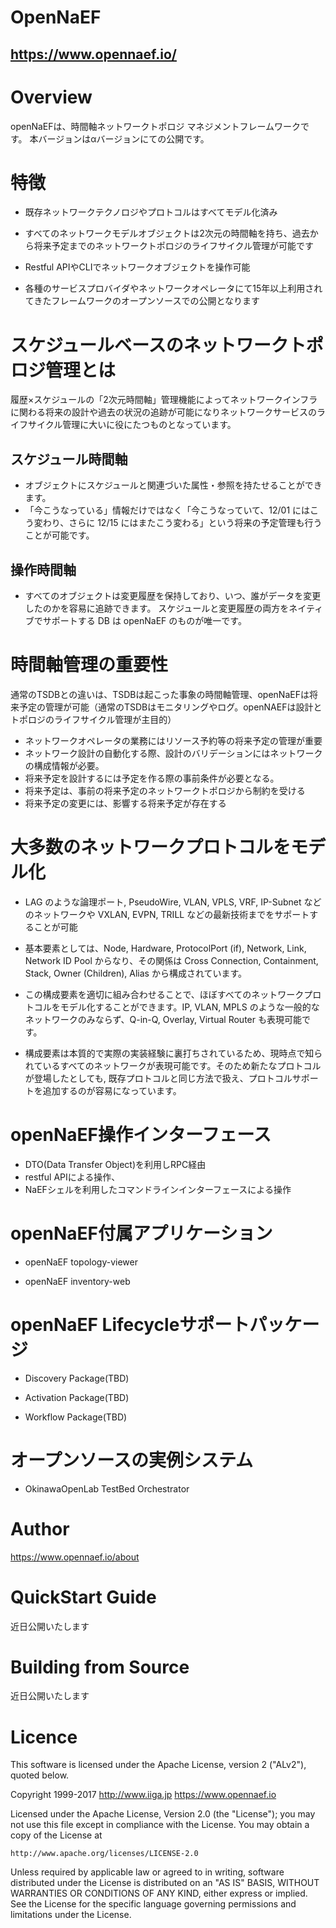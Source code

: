 # OpenNaEF

## https://www.opennaef.io/

# Overview
openNaEFは、時間軸ネットワークトポロジ マネジメントフレームワークです。
本バージョンはαバージョンにての公開です。

# 特徴
- 既存ネットワークテクノロジやプロトコルはすべてモデル化済み

- すべてのネットワークモデルオブジェクトは2次元の時間軸を持ち、過去から将来予定までのネットワークトポロジのライフサイクル管理が可能です

- Restful APIやCLIでネットワークオブジェクトを操作可能

- 各種のサービスプロバイダやネットワークオペレータにて15年以上利用されてきたフレームワークのオープンソースでの公開となります

# スケジュールベースのネットワークトポロジ管理とは

履歴×スケジュールの「2次元時間軸」管理機能によってネットワークインフラに関わる将来の設計や過去の状況の追跡が可能になりネットワークサービスのライフサイクル管理に大いに役にたつものとなっています。

## スケジュール時間軸
- オブジェクトにスケジュールと関連づいた属性・参照を持たせることができます。
- 「今こうなっている」情報だけではなく「今こうなっていて、12/01 にはこう変わり、さらに 12/15 にはまたこう変わる」という将来の予定管理も行うことが可能です。

## 操作時間軸
- すべてのオブジェクトは変更履歴を保持しており、いつ、誰がデータを変更したのかを容易に追跡できます。 スケジュールと変更履歴の両方をネイティブでサポートする DB は openNaEF のものが唯一です。

# 時間軸管理の重要性
通常のTSDBとの違いは、TSDBは起こった事象の時間軸管理、openNaEFは将来予定の管理が可能（通常のTSDBはモニタリングやログ。openNAEFは設計とトポロジのライフサイクル管理が主目的）

- ネットワークオペレータの業務にはリソース予約等の将来予定の管理が重要
- ネットワーク設計の自動化する際、設計のバリデーションにはネットワークの構成情報が必要。
- 将来予定を設計するには予定を作る際の事前条件が必要となる。
- 将来予定は、事前の将来予定のネットワークトポロジから制約を受ける
- 将来予定の変更には、影響する将来予定が存在する

# 大多数のネットワークプロトコルをモデル化
- LAG のような論理ポート, PseudoWire, VLAN, VPLS, VRF,  IP-Subnet などのネットワークや VXLAN, EVPN, TRILL などの最新技術までをサポートすることが可能

- 基本要素としては、Node, Hardware, ProtocolPort (if), Network, Link, Network ID Pool からなり、その関係は Cross Connection, Containment, Stack, Owner (Children), Alias から構成されています。

- この構成要素を適切に組み合わせることで、ほぼすべてのネットワークプロトコルをモデル化することができます。IP, VLAN, MPLS のような一般的なネットワークのみならず、Q-in-Q, Overlay, Virtual Router も表現可能です。

- 構成要素は本質的で実際の実装経験に裏打ちされているため、現時点で知られているすべてのネットワークが表現可能です。そのため新たなプロトコルが登場したとしても, 既存プロトコルと同じ方法で扱え、プロトコルサポートを追加するのが容易になっています。

# openNaEF操作インターフェース
- DTO(Data Transfer Object)を利用しRPC経由
- restful APIによる操作、
- NaEFシェルを利用したコマンドラインインターフェースによる操作

# openNaEF付属アプリケーション
- openNaEF topology-viewer

- openNaEF inventory-web


# openNaEF Lifecycleサポートパッケージ
- Discovery Package(TBD)

- Activation Package(TBD)

- Workflow Package(TBD)

# オープンソースの実例システム
- OkinawaOpenLab TestBed Orchestrator

# Author
 https://www.opennaef.io/about

# QuickStart Guide

近日公開いたします

# Building from Source

近日公開いたします


# Licence
This software is licensed under the Apache License, version 2 ("ALv2"), quoted below.

Copyright 1999-2017 http://www.iiga.jp https://www.opennaef.io

Licensed under the Apache License, Version 2.0 (the "License"); you may not
use this file except in compliance with the License. You may obtain a copy of
the License at

    http://www.apache.org/licenses/LICENSE-2.0

Unless required by applicable law or agreed to in writing, software
distributed under the License is distributed on an "AS IS" BASIS, WITHOUT
WARRANTIES OR CONDITIONS OF ANY KIND, either express or implied. See the
License for the specific language governing permissions and limitations under
the License.

